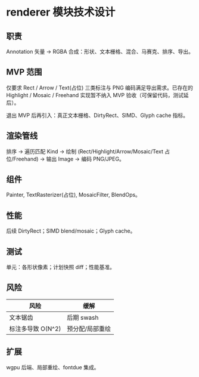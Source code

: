 # renderer 模块技术设计

## 职责
Annotation 矢量 -> RGBA 合成：形状、文本栅格、混合、马赛克、排序、导出。

## MVP 范围
仅要求 Rect / Arrow / Text(占位) 三类标注与 PNG 编码满足导出需求。已存在的 Highlight / Mosaic / Freehand 实现暂不纳入 MVP 验收（可保留代码，测试延后）。

退出 MVP 后再引入：真正文本栅格、DirtyRect、SIMD、Glyph cache 指标。

## 渲染管线
排序 -> 遍历匹配 Kind -> 绘制 (Rect/Highlight/Arrow/Mosaic/Text 占位/Freehand) -> 输出 Image -> 编码 PNG/JPEG。

## 组件
Painter, TextRasterizer(占位), MosaicFilter, BlendOps。

## 性能
后续 DirtyRect；SIMD blend/mosaic；Glyph cache。

## 测试
单元：各形状像素；计划快照 diff；性能基准。

## 风险
| 风险 | 缓解 |
|------|------|
| 文本锯齿 | 后期 swash |
| 标注多导致 O(N^2) | 预分配/局部重绘 |

## 扩展
wgpu 后端、局部重绘、fontdue 集成。
